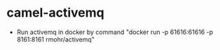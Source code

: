 # camel-activemq

* Run activemq in docker by command "docker run -p 61616:61616 -p 8161:8161 rmohr/activemq"
